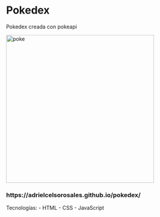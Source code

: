 # Pokedex
Pokedex creada con pokeapi

<img src="https://i.ibb.co/ygyy0jz/Screen-Shot-2021-06-04-at-20-06-58.png" alt="poke" border="0"  width="400" />

<h3>https://adrielcelsorosales.github.io/pokedex/</h3>
Tecnologías:
- HTML
- CSS
- JavaScript
